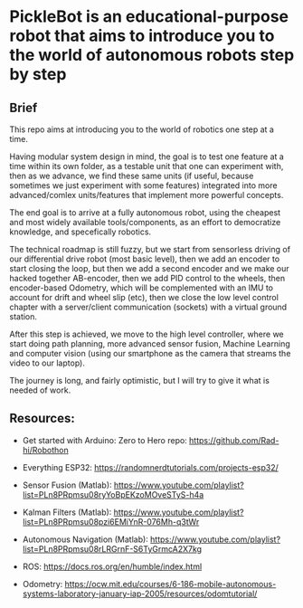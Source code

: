 # PickleBot is an educational-purpose robot that aims to introduce you to the world of autonomous robots step by step

## Brief

This repo aims at introducing you to the world of robotics one step at a time. 

Having modular system design in mind, the goal is to test one feature at a time within its own folder, as a testable unit that one can experiment with, then as we advance, we find these same units (if useful, because sometimes we just experiment with some features) integrated into more advanced/comlex units/features that implement more powerful concepts.

The end goal is to arrive at a fully autonomous robot, using the cheapest and most widely available tools/components, as an effort to democratize knowledge, and specefically robotics.

The technical roadmap is still fuzzy, but we start from sensorless driving of our differential drive robot (most basic level), then we add an encoder to start closing the loop, but then we add a second encoder and we make our hacked together AB-encoder, then we add PID control to the wheels, then encoder-based Odometry, which will be complemented with an IMU to account for drift and wheel slip (etc), then we close the low level control chapter with a server/client communication (sockets) with a virtual ground station.

After this step is achieved, we move to the high level controller, where we start doing path planning, more advanced sensor fusion, Machine Learning and computer vision (using our smartphone as the camera that streams the video to our laptop).

The journey is long, and fairly optimistic, but I will try to give it what is needed of work.

## Resources:

- Get started with Arduino: Zero to Hero repo: https://github.com/Rad-hi/Robothon

- Everything ESP32: https://randomnerdtutorials.com/projects-esp32/

- Sensor Fusion (Matlab): https://www.youtube.com/playlist?list=PLn8PRpmsu08ryYoBpEKzoMOveSTyS-h4a

- Kalman Filters (Matlab): https://www.youtube.com/playlist?list=PLn8PRpmsu08pzi6EMiYnR-076Mh-q3tWr

- Autonomous Navigation (Matlab): https://www.youtube.com/playlist?list=PLn8PRpmsu08rLRGrnF-S6TyGrmcA2X7kg

- ROS: https://docs.ros.org/en/humble/index.html

- Odometry: https://ocw.mit.edu/courses/6-186-mobile-autonomous-systems-laboratory-january-iap-2005/resources/odomtutorial/
